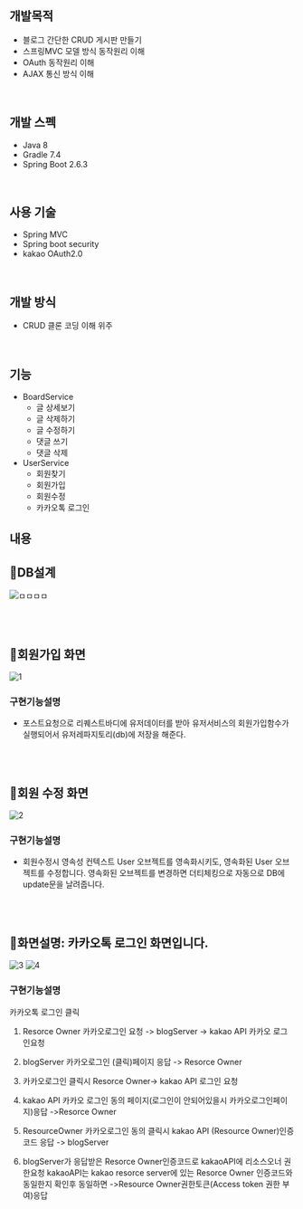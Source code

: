 ## 개발목적
- 블로그 간단한 CRUD 게시판 만들기
-  스프링MVC 모델 방식 동작원리 이해
-  OAuth 동작원리 이해
-  AJAX 통신 방식 이해
<br>

## 개발 스펙
- Java 8
- Gradle 7.4
- Spring Boot 2.6.3
<br>

## 사용 기술
- Spring MVC
- Spring boot security
- kakao OAuth2.0
<br>

## 개발 방식
- CRUD 클론 코딩 이해 위주 
<br>

## 기능
- BoardService
   - 글 상세보기
   - 글 삭제하기
   - 글 수정하기
   - 댓글 쓰기
   - 댓글 삭제 
- UserService
    -  회원찾기
    -  회원가입
    - 회원수정
    - 카카오톡 로그인

## 내용
## 📌DB설계
![ㅁㅁㅁㅁ](https://user-images.githubusercontent.com/89888075/170504911-4cb73f24-4a24-442e-8ead-27a497bdab57.PNG)

<br>
<br>

## 📌회원가입 화면
![1](https://user-images.githubusercontent.com/89888075/170506291-52023a17-354a-4132-a2b7-fb4c5a766e0e.PNG)
<br>

### 구현기능설명  
- 포스트요청으로 리퀘스트바디에 유저데이터를 받아 유저서비스의 회원가입함수가 실행되어서 유저레파지토리(db)에 저장을 해준다. 

<br>
<br>

## 📌회원 수정 화면
![2](https://user-images.githubusercontent.com/89888075/170506298-89e43fc2-8117-4a9c-8eff-1d97ebbe956f.PNG)
<br>

### 구현기능설명  
- 회원수정시 영속성 컨텍스트 User 오브젝트를 영속화시키도, 영속화된 User 오브젝트를 수정합니다. 영속화된 오브젝트를 변경하면 더티체킹으로 자동으로 DB에 update문을 날려줍니다. 

<br>
<br>

## 📌화면설명: 카카오톡 로그인 화면입니다. 
![3](https://user-images.githubusercontent.com/89888075/170506300-35a5fd72-cd2e-421f-bc41-21ee4d635354.PNG)
![4](https://user-images.githubusercontent.com/89888075/170506303-11cb3a6d-3eba-45d7-9118-4f9896feefa9.PNG)
<br>

### 구현기능설명  

카카오톡 로그인 클릭  

1. Resorce Owner 카카오로그인 요청 -> blogServer -> kakao API 카카오 로그인요청 

2. blogServer 카카오로그인 (클릭)페이지 응답 -> Resorce Owner 

3. 카카오로그인 클릭시 Resorce Owner-> kakao API 로그인 요청 

4. kakao API 카카오 로그인 동의 페이지(로그인이 안되어있을시 카카오로그인페이지)응답 ->Resorce Owner 

5. ResourceOwner 카카오로그인 동의 클릭시 kakao API (Resource Owner)인증코드 응답 -> blogServer 

6. blogServer가 응답받은 Resorce Owner인증코드로 kakaoAPI에 리소스오너 권한요청 kakaoAPI는 kakao resorce server에 있는 Resorce Owner 인증코드와 동일한지 확인후 동일하면 ->Resource Owner권한토큰(Access token 권한 부여)응답 


